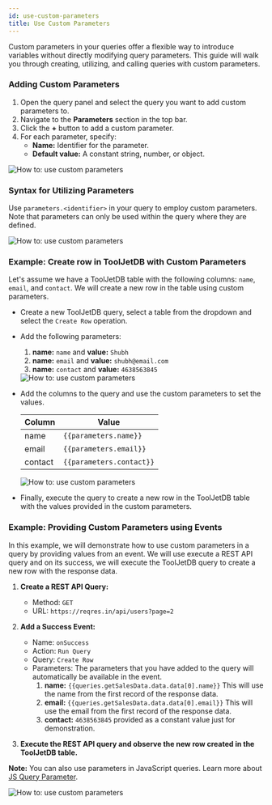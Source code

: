 ```yaml
---
id: use-custom-parameters
title: Use Custom Parameters
---
```


Custom parameters in your queries offer a flexible way to introduce variables without directly modifying query parameters. This guide will walk you through creating, utilizing, and calling queries with custom parameters.

<div style={{paddingTop:'24px', paddingBottom:'24px'}}>

### Adding Custom Parameters

1. Open the query panel and select the query you want to add custom parameters to.
2. Navigate to the **Parameters** section in the top bar.
3. Click the **+** button to add a custom parameter.
4. For each parameter, specify:
    - **Name:** Identifier for the parameter.
    - **Default value:** A constant string, number, or object.

<div style={{textAlign: 'center'}}>
    <img style={{ border:'0', marginBottom:'15px', borderRadius:'5px', boxShadow: '0px 1px 3px rgba(0, 0, 0, 0.2)' }} className="screenshot-full" src="/img/how-to/custom-parameters/params.png" alt="How to: use custom parameters" />
</div>

</div>

<div style={{paddingTop:'24px', paddingBottom:'24px'}}>

### Syntax for Utilizing Parameters

Use `parameters.<identifier>` in your query to employ custom parameters. Note that parameters can only be used within the query where they are defined.

<div style={{textAlign: 'center'}}>
    <img style={{ border:'0', marginBottom:'15px', borderRadius:'5px', boxShadow: '0px 1px 3px rgba(0, 0, 0, 0.2)' }} className="screenshot-full" src="/img/how-to/custom-parameters/syntax.png" alt="How to: use custom parameters" />
</div>

</div>

<div style={{paddingTop:'24px', paddingBottom:'24px'}}>

### Example: Create row in ToolJetDB with Custom Parameters

Let's assume we have a ToolJetDB table with the following columns: `name`, `email`, and `contact`. We will create a new row in the table using custom parameters.

- Create a new ToolJetDB query, select a table from the dropdown and select the `Create Row` operation.

- Add the following parameters:
  1. **name:** `name` and **value:** `Shubh`
  2. **name:** `email` and **value:** `shubh@email.com`
  3. **name:** `contact` and **value:** `4638563845`

  <div style={{paddingTop:'24px', paddingBottom:'24px'}}>

  <div style={{textAlign: 'center'}}>
   <img style={{ border:'0', marginBottom:'15px', borderRadius:'5px', boxShadow: '0px 1px 3px rgba(0, 0, 0, 0.2)' }} className="screenshot-full" src="/img/how-to/custom-parameters/params1.png" alt="How to: use custom parameters" />
  </div>
  
  </div>

- Add the columns to the query and use the custom parameters to set the values.

  | Column | Value |
  | ------ | ----- |
  | name   | `{{parameters.name}}` |
  | email  | `{{parameters.email}}` |
  | contact| `{{parameters.contact}}` |
  
  <div style={{paddingTop:'24px', paddingBottom:'24px'}}>

  <div style={{textAlign: 'center'}}>
   <img style={{ border:'0', marginBottom:'15px', borderRadius:'5px', boxShadow: '0px 1px 3px rgba(0, 0, 0, 0.2)' }} className="screenshot-full" src="/img/how-to/custom-parameters/params2.png" alt="How to: use custom parameters" />
  </div>

  </div>

- Finally, execute the query to create a new row in the ToolJetDB table with the values provided in the custom parameters.

</div>

<div style={{paddingTop:'24px', paddingBottom:'24px'}}>

### Example: Providing Custom Parameters using Events

In this example, we will demonstrate how to use custom parameters in a query by providing values from an event. We will use execute a REST API query and on its success, we will execute the ToolJetDB query to create a new row with the response data.

1. **Create a REST API Query:**
   - Method: `GET`
   - URL: `https://reqres.in/api/users?page=2`

2. **Add a Success Event:**
   - Name: `onSuccess`
   - Action: `Run Query`
   - Query: `Create Row`
   - Parameters: The parameters that you have added to the query will automatically be available in the event.
      1. **name:** `{{queries.getSalesData.data.data[0].name}}` This will use the name from the first record of the response data.
      2. **email:** `{{queries.getSalesData.data.data[0].email}}` This will use the email from the first record of the response data.
      3. **contact:** `4638563845` provided as a constant value just for demonstration.

3. **Execute the REST API query and observe the new row created in the ToolJetDB table.**

**Note:** You can also use parameters in JavaScript queries. Learn more about [JS Query Parameter](/docs/data-sources/run-js/#js-parameters). 

<div style={{textAlign: 'center'}}>
 <img style={{ border:'0', marginBottom:'15px', borderRadius:'5px', boxShadow: '0px 1px 3px rgba(0, 0, 0, 0.2)' }} className="screenshot-full" src="/img/how-to/custom-parameters/custompara.gif" alt="How to: use custom parameters" />
</div>

</div>
